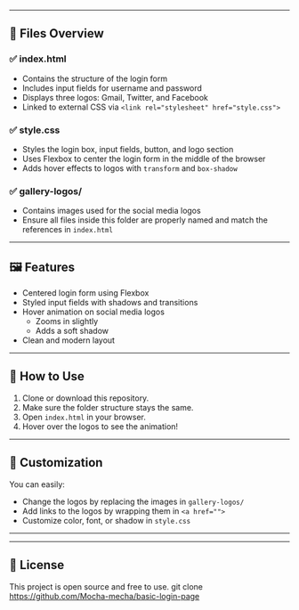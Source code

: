 
---

## 📄 Files Overview

### ✅ index.html
- Contains the structure of the login form
- Includes input fields for username and password
- Displays three logos: Gmail, Twitter, and Facebook
- Linked to external CSS via `<link rel="stylesheet" href="style.css">`

### ✅ style.css
- Styles the login box, input fields, button, and logo section
- Uses Flexbox to center the login form in the middle of the browser
- Adds hover effects to logos with `transform` and `box-shadow`

### ✅ gallery-logos/
- Contains images used for the social media logos
- Ensure all files inside this folder are properly named and match the references in `index.html`

---

## 🖼️ Features

- Centered login form using Flexbox
- Styled input fields with shadows and transitions
- Hover animation on social media logos
  - Zooms in slightly
  - Adds a soft shadow
- Clean and modern layout

---

## 🚀 How to Use

1. Clone or download this repository.
2. Make sure the folder structure stays the same.
3. Open `index.html` in your browser.
4. Hover over the logos to see the animation!

---

## 🔧 Customization

You can easily:
- Change the logos by replacing the images in `gallery-logos/`
- Add links to the logos by wrapping them in `<a href="">`
- Customize color, font, or shadow in `style.css`

---

---

## 📃 License

This project is open source and free to use.
git clone https://github.com/Mocha-mecha/basic-login-page

